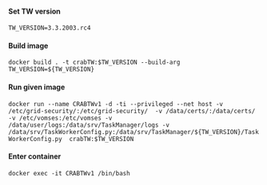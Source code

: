 #### Set TW version
`TW_VERSION=3.3.2003.rc4`

#### Build image 
`docker build . -t crabTW:$TW_VERSION --build-arg TW_VERSION=${TW_VERSION}`

#### Run given image 
`docker run --name CRABTWv1 -d -ti --privileged --net host -v /etc/grid-security/:/etc/grid-security/  -v /data/certs/:/data/certs/  -v /etc/vomses:/etc/vomses -v /data/user/logs:/data/srv/TaskManager/logs -v /data/srv/TaskWorkerConfig.py:/data/srv/TaskManager/${TW_VERSION}/TaskWorkerConfig.py  crabTW:$TW_VERSION`

#### Enter container
`docker exec -it CRABTWv1 /bin/bash`
